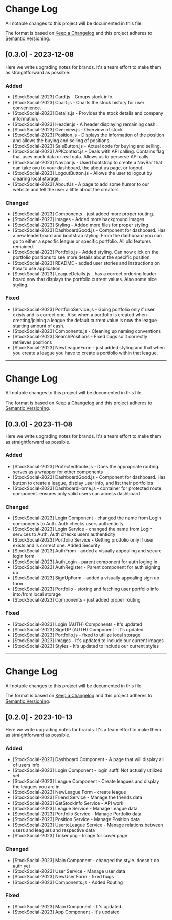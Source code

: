 # Change Log
All notable changes to this project will be documented in this file.
 
The format is based on [Keep a Changelog](http://keepachangelog.com/)
and this project adheres to [Semantic Versioning](http://semver.org/).
 
## [0.3.0] - 2023-12-08
 
Here we write upgrading notes for brands. It's a team effort to make them as
straightforward as possible.
 
### Added
- [StockSocial-2023] Card.js - Groups stock info.
- [StockSocial-2023] Chart.js - Charts the stock history for user convenience.
- [StockSocial-2023] Details.js - Provides the stock details and company information.
- [StockSocial-2023] Header.js - A header displaying remaining cash.
- [StockSocial-2023] Overview.js - Overview of stock
- [StockSocial-2023] Position.js - Displays the information of the position and allows the buying and selling of positions.
- [StockSocial-2023] SaleButton.js - Actual code for buying and selling.
- [StockSocial-2023] APIContext.js - Deals with API calling. Contains flag that uses mock data or real data. Allows us to perserve API calls.
- [StockSocial-2023] Navbar.js - Used bootstrap to create a NavBar that can take oyu to your dashboard, the about us page, or logout.
- [StockSocial-2023] LogoutButton.js - Allows the user to logout by clearing local storage.
- [StockSocial-2023] AboutUs - A page to add some humor to our website and tell the user a little about the creators.


 
### Changed
- [StockSocial-2023] Components - just added more proper routing.
- [StockSocial-2023] Images - Added more background images
- [StockSocial-2023] Styling - Added more files for proper styling
- [StockSocial-2023] DashboardGood.js - Component for dashboard. Has a new leaderboard and bootstrap styling. From the dashboard you can go to either a specific league or specific portfolio. All old features remained.
- [StockSocial-2023] Portfolio.js - Added styling. Can now click on the portfolio positions to see more details about the specific position.
- [StockSocial-2023] README - added user stories and instructions on how to use application.
- [StockSocial-2023] LeagueDetails.js - has a correct ordering leader board now that displays the portfolio current values. Also some nice styling.
 
### Fixed
- [StockSocial-2023] PortfolioService.js - Going portfolio only if user exists and is correct one. Also when a portfolio is created when creating/joining a league the default current value is now the league starting amount of cash.
- [StockSocial-2023] Components.js - Cleaning up naming conventions
- [StockSocial-2023] SearchPositions - Fixed bugs so it correctly retrieves positions
- [StockSocial-2023] NewLeagueForm - just added styling and that when you create a league you have to create a portfolio within that league.






_______________________________________________________________________________________________________________



# Change Log
All notable changes to this project will be documented in this file.
 
The format is based on [Keep a Changelog](http://keepachangelog.com/)
and this project adheres to [Semantic Versioning](http://semver.org/).
 
## [0.3.0] - 2023-11-08
 
Here we write upgrading notes for brands. It's a team effort to make them as
straightforward as possible.
 
### Added
- [StockSocial-2023] ProtectedRoute.js - Does the appropriate routing. serves as a wrapper for other components
- [StockSocial-2023] DashboardGood.js - Component for dashboard. Has button to create a league, display user info, and list their portfolios
- [StockSocial-2023] DashboardHome.js - container for protected route component. ensures only valid users can access dashboard


 
### Changed
- [StockSocial-2023] Login Component - changed the name from Login components to Auth. Auth checks users authenticity
- [StockSocial-2023] Login Service - changed the name from Login services to Auth. Auth checks users authenticity
- [StockSocial-2023] Portfolio Service - Getting protfolio only if user exists and is correct one. Added Security
- [StockSocial-2023] AuthFrom - added a visually appealing and secure login form
- [StockSocial-2023] AuthLogin - parent component for auth loging in
- [StockSocial-2023] AuthRegister - Parent component for auth signing up
- [StockSocial-2023] SignUpForm - added a visually appealing sign up form
- [StockSocial-2023] Portfolio - storing and fetching user portfolio info into/from local storage
- [StockSocial-2023] Components - just added proper routing
 
### Fixed
- [StockSocial-2023] Login (AUTH) Components - It's updated
- [StockSocial-2023] SignUP (AUTH) Component - It's updated
- [StockSocial-2023] Portfolio.js - fixed to utilize local storage
- [StockSocial-2023] Images - It's updated to include our current images
- [StockSocial-2023] Styles - It's updated to include our current styles




_______________________________________________________________________________________________________________


# Change Log
All notable changes to this project will be documented in this file.
 
The format is based on [Keep a Changelog](http://keepachangelog.com/)
and this project adheres to [Semantic Versioning](http://semver.org/).
 
## [0.2.0] - 2023-10-13
 
Here we write upgrading notes for brands. It's a team effort to make them as
straightforward as possible.
 
### Added
- [StockSocial-2023] Dashboard Component - A page that will display all of users info
- [StockSocial-2023] Login Component - login sutff. Not actually utilized yet
- [StockSocial-2023] League Component - Create leagues and display the leagues you are in
- [StockSocial-2023] NewLeague Form - create league
- [StockSocial-2023] Friend Service - Manage the friends data
- [StockSocial-2023] GetStockInfo Service - API work
- [StockSocial-2023] League Service - Manage League data
- [StockSocial-2023] Portfolio Service - Manage Portfolio data
- [StockSocial-2023] Position Service - Manage Position data
- [StockSocial-2023] UsertoLeague Service - Manage relations between users and leagues and respective data
- [StockSocial-2023] Ticker.png - Image for cover page
 
### Changed
- [StockSocial-2023] Main Component - changed the style. doesn't do auth yet
- [StockSocial-2023] User Service - Manage user data
- [StockSocial-2023] NewUser Form - fixed bugs 
- [StockSocial-2023] Components.js - Added Routing
 
### Fixed
- [StockSocial-2023] Main Component - It's updated
- [StockSocial-2023] App Component - It's updated

